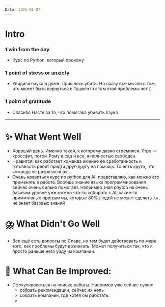 ```yaml
---
Date: 2025-01-07
---
```


# Intro
### 1 win from the day
- Курс по Python, который прохожу
### 1 point of stress or anxiety
- Увидили паука в доме. Пришлось убить. Но сразу все мысли о том, что может быть вернуться в Ташкент тк там этой проблемы нет :) 
### 1 point of gratitude
- Спасибо Насте за то, что помогала убивать паука
---
# **✨ What Went Well**
- Хороший день. Именно такой, к которому давно стремился. Утро — кроссфит, потом Рому в сад и все, я полностью свободен. 
- Нравится, как работает команда именно ее сработанность и готовность ребят придти друг-другу на помощь. То есть круто, что команда не разрозненная. 
- Очень нравиться курс по python для AI, представляю, как можно его применять в работе. Вообще знание языка программирования сейчас очень сильно помогает. Например зная phyton на очень базовом уровне уже можно что-то собирать с AI, какие-то примитивные программы, которые 80% людей не может сделать т.к. не знает базовых знаний 


#  **⛈️ What Didn't Go Well**

- Все ещё есть вопросы по Славе, но там будет действовать по мере того, как проблемы будут возникать. Может получиться так, что я просто раньше него уйду из компании. 

# **💫 What Can Be Improved**:
- Сфокусироваться на поиске работы. Например уже сейчас нужно
	- собрать рекомендации, сейчас их ноль
	- собрать компании, где хотел бы работать.
	- 

